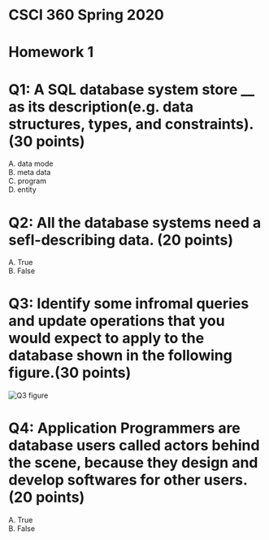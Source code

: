 # CSCI 360 Spring 2020
# Homework 1

# Q1: A SQL database system store \_\_ as its description(e.g. data structures, types, and constraints).(30 points) <br>
A. data mode <br>
B. meta data <br>
C. program <br>
D. entity <br>
# Q2: All the database systems need a sefl-describing data. (20 points) <br>
A. True <br>
B. False <br>
# Q3: Identify some infromal queries and update operations that you would expect to apply to the database shown in the following figure.(30 points) <br>

![Q3 figure](https://camo.githubusercontent.com/fc9db211867188a1380c5e40da1db726374fa4e5/68747470733a2f2f676174656f766572666c6f772e696e2f3f71613d626c6f622671615f626c6f6269643d3133343635383938343731343539373639343035)


# Q4:  Application Programmers are database users called actors behind the scene, because they design and develop softwares for other users.(20 points) <br>
A. True <br>
B. False <br>
